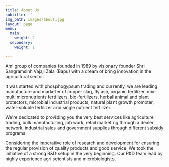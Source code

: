 ```yaml
---
title: About Us
subtitle: ''
img_path: images/about.jpg
layout: page
menu:
  main:
    weight: 2
  secondary:
    weight: 1

---
```

Ami group of companies founded in 1989 by visionary founder Shri Sangramsinh Vajaji Zala (Bapu) with a dream of bring innovation in the agricultural sector.

It was started with phosphogypsum trading and currently, we are leading manufacture and marketer of copper slag, fly ash, organic fertilizer, mix-multi micronutrients fertilizers, bio-fertilizers, herbal animal and plant protectors, microbial industrial products, natural plant growth promoter, water-soluble fertilizer and single nutrient fertilizer.

We're dedicated to providing you the very best services like agriculture trading, bulk manufacturing, job work, retail marketing through a dealer network, industrial sales and government supplies through different subsidy programs.

Considering the imperative role of research and development for ensuring the regular provision of quality products and good service. We took the initiative of a strong R&D setup in the very beginning. Our R&D team lead by highly experience agri scientists and microbiologists.